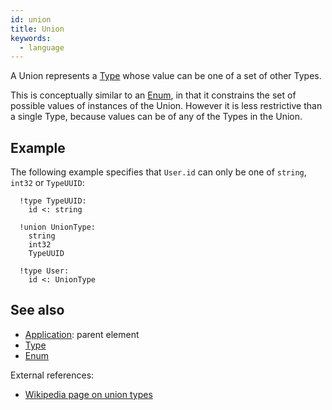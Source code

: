 ```yaml
---
id: union
title: Union
keywords:
  - language
---
```


A Union represents a [Type](./type.md) whose value can be one of a set of other Types.

This is conceptually similar to an [Enum](./enum.md), in that it constrains the set of possible values of instances of the Union. However it is less restrictive than a single Type, because values can be of any of the Types in the Union.

## Example

The following example specifies that `User.id` can only be one of `string`, `int32` or `TypeUUID`:

```
  !type TypeUUID:
    id <: string

  !union UnionType:
    string
    int32
    TypeUUID

  !type User:
    id <: UnionType
```

## See also

- [Application](./application.md): parent element
- [Type](./type.md)
- [Enum](./enum.md)

External references:

- [Wikipedia page on union types](https://en.wikipedia.org/wiki/Union_type)
